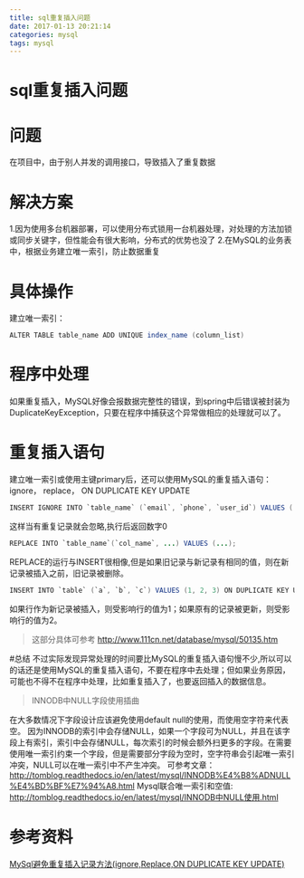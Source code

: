 ```yaml
---
title: sql重复插入问题
date: 2017-01-13 20:21:14
categories: mysql
tags: mysql
---
```

# sql重复插入问题

# 问题
在项目中，由于别人并发的调用接口，导致插入了重复数据

# 解决方案
1.因为使用多台机器部署，可以使用分布式锁用一台机器处理，对处理的方法加锁或同步关键字，但性能会有很大影响，分布式的优势也没了
2.在MySQL的业务表中，根据业务建立唯一索引，防止数据重复

# 具体操作
建立唯一索引：
```java
ALTER TABLE table_name ADD UNIQUE index_name (column_list)
```

# 程序中处理
如果重复插入，MySQL好像会报数据完整性的错误，到spring中后错误被封装为 DuplicateKeyException，只要在程序中捕获这个异常做相应的处理就可以了。

# 重复插入语句
建立唯一索引或使用主键primary后，还可以使用MySQL的重复插入语句：ignore， replace， ON DUPLICATE KEY UPDATE

```java
INSERT IGNORE INTO `table_name` (`email`, `phone`, `user_id`) VALUES ('test@163.com', '99999', '9999');
```
这样当有重复记录就会忽略,执行后返回数字0

```java
REPLACE INTO `table_name`(`col_name`, ...) VALUES (...);
```
REPLACE的运行与INSERT很相像,但是如果旧记录与新记录有相同的值，则在新记录被插入之前，旧记录被删除。

```java
INSERT INTO `table` (`a`, `b`, `c`) VALUES (1, 2, 3) ON DUPLICATE KEY UPDATE `c`=`c`+1; 
```
如果行作为新记录被插入，则受影响行的值为1；如果原有的记录被更新，则受影响行的值为2。

> 这部分具体可参考 http://www.111cn.net/database/mysql/50135.htm

#总结
不过实际发现异常处理的时间要比MySQL的重复插入语句慢不少,所以可以的话还是使用MySQL的重复插入语句，不要在程序中去处理；但如果业务原因，可能也不得不在程序中处理，比如重复插入了，也要返回插入的数据信息。


> INNODB中NULL字段使用插曲 
>
在大多数情况下字段设计应该避免使用default null的使用，而使用空字符来代表空。
因为INNODB的索引中会存储NULL，如果一个字段可为NULL，并且在该字段上有索引，索引中会存储NULL，每次索引的时候会额外扫更多的字段。在需要使用唯一索引约束一个字段，但是需要部分字段为空时，空字符串会引起唯一索引冲突，NULL可以在唯一索引中不产生冲突。
可参考文章：http://tomblog.readthedocs.io/en/latest/mysql/INNODB%E4%B8%ADNULL%E4%BD%BF%E7%94%A8.html
Mysql联合唯一索引和空值: http://tomblog.readthedocs.io/en/latest/mysql/INNODB中NULL使用.html

# 参考资料
<a href="http://www.111cn.net/database/mysql/50135.htm" target="_blank">MySql避免重复插入记录方法(ignore,Replace,ON DUPLICATE KEY UPDATE)</a>
